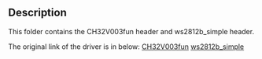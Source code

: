 ## Description

This folder contains the CH32V003fun header and ws2812b_simple header.

The original link of the driver is in below:
[CH32V003fun](https://github.com/cnlohr/ch32v003fun/tree/master/ch32v003fun)
[ws2812b_simple](https://github.com/cnlohr/ch32v003fun/blob/master/extralibs/ws2812b_simple.h)


